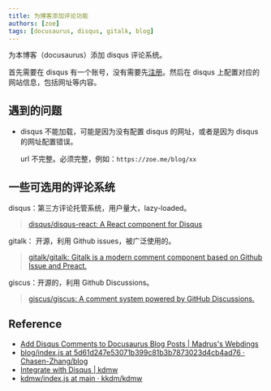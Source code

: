 ```yaml
---
title: 为博客添加评论功能
authors: [zoe]
tags: [docusaurus, disqus, gitalk, blog]
---
```


为本博客（docusaurus）添加 disqus 评论系统。

首先需要在 disqus 有一个账号，没有需要先[注册](https://disqus.com/)。然后在 disqus 上配置对应的网站信息，包括网址等内容。

## 遇到的问题

- disqus 不能加载，可能是因为没有配置 disqus 的网址，或者是因为 disqus 的网址配置错误。

  url 不完整。必须完整，例如：`https://zoe.me/blog/xx`

## 一些可选用的评论系统

disqus：第三方评论托管系统，用户量大，lazy-loaded。

> [disqus/disqus-react: A React component for Disqus](https://github.com/disqus/disqus-react)

gitalk： 开源，利用 Github issues，被广泛使用的。

> [gitalk/gitalk: Gitalk is a modern comment component based on Github Issue and Preact.](https://github.com/gitalk/gitalk)

giscus：开源的，利用 Github Discussions。

> [giscus/giscus: A comment system powered by GitHub Discussions.](https://github.com/giscus/giscus)

## Reference

- [Add Disqus Comments to Docusaurus Blog Posts | Madrus's Webdings](https://madrus4u.com/blog/blog-comments#prepare-the-frontmatter)
- [blog/index.js at 5d61d247e53071b399c81b3b7873023d4cb4ad76 · Chasen-Zhang/blog](https://github.com/Chasen-Zhang/blog/blob/5d61d247e53071b399c81b3b7873023d4cb4ad76/src/theme/BlogPostPage/index.js)
- [Integrate with Disqus | kdmw](https://kdmw.dev/docusaurus/disqus-integration)
- [kdmw/index.js at main · kkdm/kdmw](https://github.com/kkdm/kdmw/blob/main/src/theme/DocItem/index.js)
